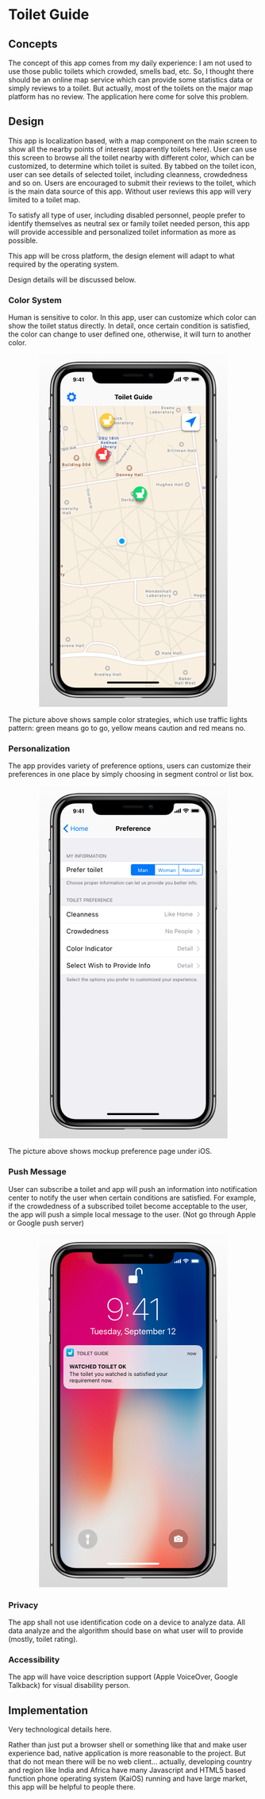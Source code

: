 # Toilet Guide
## Concepts
The concept of this app comes from my daily experience: I am not used to use those public toilets which crowded, smells bad, etc. So, I thought there should be an online map service which can provide some statistics data or simply reviews to a toilet. But actually, most of the toilets on the major map platform has no review. The application here come for solve this problem.
## Design
This app is localization based, with a map component on the main screen to show all the nearby points of interest (apparently toilets here). User can use this screen to browse all the toilet nearby with different color, which can be customized, to determine which toilet is suited. By tabbed on the toilet icon, user can see details of selected toilet, including cleanness, crowdedness and so on. Users are encouraged to submit their reviews to the toilet, which is the main data source of this app. Without user reviews this app will very limited to a toilet map.

To satisfy all type of user, including disabled personnel, people prefer to identify themselves as neutral sex or family toilet needed person, this app will provide accessible and personalized toilet information as more as possible.

This app will be cross platform, the design element will adapt to what required by the operating system.

Design details will be discussed below.

### Color System
Human is sensitive to color. In this app, user can customize which color can show the toilet status directly. In detail, once certain condition is satisfied, the color can change to user defined one, otherwise, it will turn to another color.
<p align="center">
  <img src="/mockup/iOS/iOS_1.png" />
</p>
The picture above shows sample color strategies, which use traffic lights pattern: green means go to go, yellow means caution and red means no.

### Personalization
The app provides variety of preference options, users can customize their preferences in one place by simply choosing in segment control or list box.
<p align="center">
  <img src="/mockup/iOS/iOS_2.png" />
</p>
The picture above shows mockup preference page under iOS.

### Push Message
User can subscribe a toilet and app will push an information into notification center to notify the user when certain conditions are satisfied. For example, if the crowdedness of a subscribed toilet become acceptable to the user, the app will push a simple local message to the user. (Not go through Apple or Google push server)
<p align="center">
  <img src="/mockup/iOS/iOS_7.png" />
</p>

### Privacy
The app shall not use identification code on a device to analyze data. All data analyze and the algorithm should base on what user will to provide (mostly, toilet rating).

### Accessibility
The app will have voice description support (Apple VoiceOver, Google Talkback) for visual disability person.

## Implementation
Very technological details here.

Rather than just put a browser shell or something like that and make user experience bad, native application is more reasonable to the project. But that do not mean there will be no web client… actually, developing country and region like India and Africa have many Javascript and HTML5 based function phone operating system (KaiOS) running and have large market, this app will be helpful to people there.
